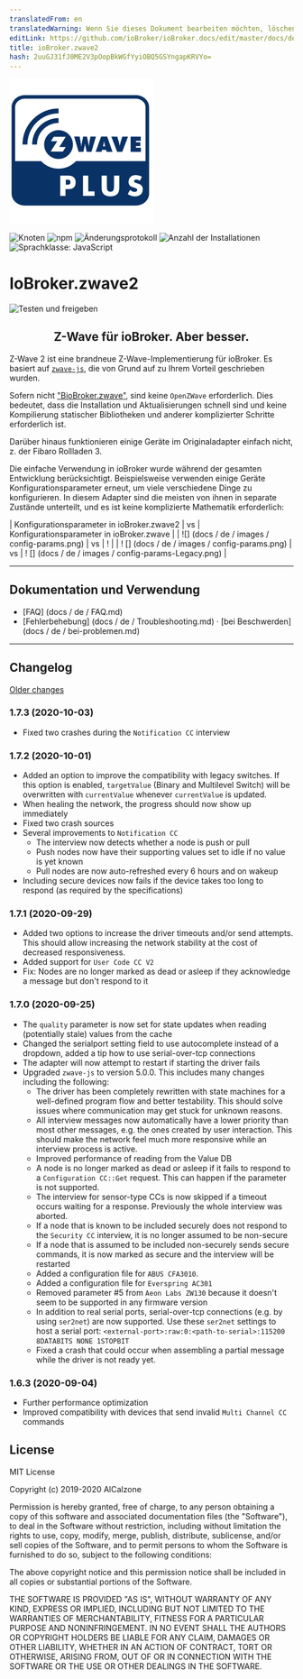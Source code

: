 ```yaml
---
translatedFrom: en
translatedWarning: Wenn Sie dieses Dokument bearbeiten möchten, löschen Sie bitte das Feld "translationsFrom". Andernfalls wird dieses Dokument automatisch erneut übersetzt
editLink: https://github.com/ioBroker/ioBroker.docs/edit/master/docs/de/adapterref/iobroker.zwave2/README.md
title: ioBroker.zwave2
hash: 2uuGJ31fJ0ME2V3pOopBkWGfYyiOBQ5GSYngapKRVYo=
---
```

![Logo](../../../en/adapterref/iobroker.zwave2/admin/zwave2.svg)

![Knoten](https://img.shields.io/node/v/iobroker.zwave2.svg)
![npm](https://img.shields.io/npm/v/iobroker.zwave2.svg)
![Änderungsprotokoll](https://img.shields.io/badge/read-Changelog-informational)
![Anzahl der Installationen](http://iobroker.live/badges/zwave2-stable.svg)
![Sprachklasse: JavaScript](https://img.shields.io/lgtm/grade/javascript/g/AlCalzone/ioBroker.zwave2.svg?logo=lgtm&logoWidth=18)

# IoBroker.zwave2
![Testen und freigeben](https://github.com/AlCalzone/iobroker.zwave2/workflows/Test%20and%20Release/badge.svg)

<h2 align="center">Z-Wave für ioBroker. Aber besser.</h3>

Z-Wave 2 ist eine brandneue Z-Wave-Implementierung für ioBroker. Es basiert auf [`zwave-js`](https://github.com/AlCalzone/node-zwave-js), die von Grund auf zu Ihrem Vorteil geschrieben wurden.

Sofern nicht ["BioBroker.zwave"](https://github.com/ioBroker/ioBroker.zwave/), sind keine `OpenZWave` erforderlich. Dies bedeutet, dass die Installation und Aktualisierungen schnell sind und keine Kompilierung statischer Bibliotheken und anderer komplizierter Schritte erforderlich ist.

Darüber hinaus funktionieren einige Geräte im Originaladapter einfach nicht, z. der Fibaro Rollladen 3.

Die einfache Verwendung in ioBroker wurde während der gesamten Entwicklung berücksichtigt. Beispielsweise verwenden einige Geräte Konfigurationsparameter erneut, um viele verschiedene Dinge zu konfigurieren. In diesem Adapter sind die meisten von ihnen in separate Zustände unterteilt, und es ist keine komplizierte Mathematik erforderlich:

| Konfigurationsparameter in ioBroker.zwave2 | vs | Konfigurationsparameter in ioBroker.zwave |
| ![] (docs / de / images / config-params.png) | vs | ! [](../../../en/adapterref/iobroker.zwave2/docs/de/images/config-params-legacy.png) |
| ! [] (docs / de / images / config-params.png) | vs | ! [] (docs / de / images / config-params-Legacy.png) |

---

## Dokumentation und Verwendung
* [FAQ] (docs / de / FAQ.md)
* [Fehlerbehebung] (docs / de / Troubleshooting.md) · [bei Beschwerden] (docs / de / bei-problemen.md)

---

## Changelog
[Older changes](CHANGELOG_OLD.md)
<!--
	Placeholder for next versions:
	### __WORK IN PROGRESS__
-->

### 1.7.3 (2020-10-03)
* Fixed two crashes during the `Notification CC` interview

### 1.7.2 (2020-10-01)
* Added an option to improve the compatibility with legacy switches. If this option is enabled, `targetValue` (Binary and Multilevel Switch) will be overwritten with `currentValue` whenever `currentValue` is updated.
* When healing the network, the progress should now show up immediately
* Fixed two crash sources
* Several improvements to `Notification CC`
  * The interview now detects whether a node is push or pull
  * Push nodes now have their supporting values set to idle if no value is yet known
  * Pull nodes are now auto-refreshed every 6 hours and on wakeup
* Including secure devices now fails if the device takes too long to respond (as required by the specifications)

### 1.7.1 (2020-09-29)
* Added two options to increase the driver timeouts and/or send attempts. This should allow increasing the network stability at the cost of decreased responsiveness.
* Added support for `User Code CC V2`
* Fix: Nodes are no longer marked as dead or asleep if they acknowledge a message but don't respond to it

### 1.7.0 (2020-09-25)
* The `quality` parameter is now set for state updates when reading (potentially stale) values from the cache
* Changed the serialport setting field to use autocomplete instead of a dropdown, added a tip how to use serial-over-tcp connections
* The adapter will now attempt to restart if starting the driver fails
* Upgraded `zwave-js` to version 5.0.0. This includes many changes including the following:
  * The driver has been completely rewritten with state machines for a well-defined program flow and better testability. This should solve issues where communication may get stuck for unknown reasons.
  * All interview messages now automatically have a lower priority than most other messages, e.g. the ones created by user interaction. This should make the network feel much more responsive while an interview process is active.
  * Improved performance of reading from the Value DB
  * A node is no longer marked as dead or asleep if it fails to respond to a `Configuration CC::Get` request. This can happen if the parameter is not supported.
  * The interview for sensor-type CCs is now skipped if a timeout occurs waiting for a response. Previously the whole interview was aborted.
  * If a node that is known to be included securely does not respond to the `Security CC` interview, it is no longer assumed to be non-secure
  * If a node that is assumed to be included non-securely sends secure commands, it is now marked as secure and the interview will be restarted
  * Added a configuration file for `ABUS CFA3010`.
  * Added a configuration file for `Everspring AC301`
  * Removed parameter #5 from `Aeon Labs ZW130` because it doesn't seem to be supported in any firmware version
  * In addition to real serial ports, serial-over-tcp connections (e.g. by using `ser2net`) are now supported. Use these `ser2net` settings to host a serial port: `<external-port>:raw:0:<path-to-serial>:115200 8DATABITS NONE 1STOPBIT`
  * Fixed a crash that could occur when assembling a partial message while the driver is not ready yet.

### 1.6.3 (2020-09-04)
* Further performance optimization
* Improved compatibility with devices that send invalid `Multi Channel CC` commands

## License

MIT License

Copyright (c) 2019-2020 AlCalzone

Permission is hereby granted, free of charge, to any person obtaining a copy
of this software and associated documentation files (the "Software"), to deal
in the Software without restriction, including without limitation the rights
to use, copy, modify, merge, publish, distribute, sublicense, and/or sell
copies of the Software, and to permit persons to whom the Software is
furnished to do so, subject to the following conditions:

The above copyright notice and this permission notice shall be included in all
copies or substantial portions of the Software.

THE SOFTWARE IS PROVIDED "AS IS", WITHOUT WARRANTY OF ANY KIND, EXPRESS OR
IMPLIED, INCLUDING BUT NOT LIMITED TO THE WARRANTIES OF MERCHANTABILITY,
FITNESS FOR A PARTICULAR PURPOSE AND NONINFRINGEMENT. IN NO EVENT SHALL THE
AUTHORS OR COPYRIGHT HOLDERS BE LIABLE FOR ANY CLAIM, DAMAGES OR OTHER
LIABILITY, WHETHER IN AN ACTION OF CONTRACT, TORT OR OTHERWISE, ARISING FROM,
OUT OF OR IN CONNECTION WITH THE SOFTWARE OR THE USE OR OTHER DEALINGS IN THE
SOFTWARE.